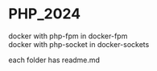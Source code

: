 # PHP_2024

docker with php-fpm in docker-fpm </br>
docker with php-socket in docker-sockets </br>

each folder has readme.md